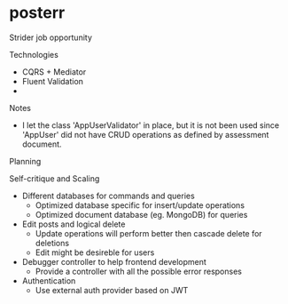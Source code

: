 # posterr

Strider job opportunity


Technologies

* CQRS + Mediator
* Fluent Validation
* 


Notes

* I let the class 'AppUserValidator' in place, but it is not been used since 'AppUser' did not have CRUD operations as defined by assessment document.


Planning



Self-critique and Scaling

* Different databases for commands and queries
  * Optimized database specific for insert/update operations 
  * Optimized document database (eg. MongoDB) for queries
* Edit posts and logical delete
  * Update operations will perform better then cascade delete for deletions
  * Edit might be desireble for users
* Debugger controller to help frontend development
  * Provide a controller with all the possible error responses 
* Authentication
  * Use external auth provider based on JWT 
